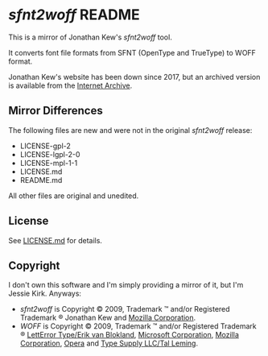 # *sfnt2woff* README
This is a mirror of Jonathan Kew's *sfnt2woff* tool.

It converts font file formats from SFNT (OpenType and TrueType) to WOFF format.

Jonathan Kew's website has been down since 2017, but an archived version is available from the [Internet Archive](https://web.archive.org/web/https://people.mozilla.org/~jkew/woff/).

## Mirror Differences

The following files are new and were not in the original *sfnt2woff* release:

* LICENSE-gpl-2
* LICENSE-lgpl-2-0
* LICENSE-mpl-1-1
* LICENSE.md
* README.md

All other files are original and unedited.

## License

See [LICENSE.md](https://github.com/TheJessieKirk/sfnt2woff/blob/main/LICENSE.md) for details.

## Copyright

I don't own this software and I'm simply providing a mirror of it, but I'm Jessie Kirk. Anyways:

* *sfnt2woff* is Copyright © 2009, Trademark ™ and/or Registered Trademark ® Jonathan Kew and [Mozilla Corporation](https://www.mozilla.org/).
* *WOFF* is Copyright © 2009, Trademark ™ and/or Registered Trademark ® [LettError Type/Erik van Blokland](https://letterror.com/), [Microsoft Corporation](https://www.microsoft.com/), [Mozilla Corporation](https://www.mozilla.org/), [Opera](https://www.opera.com/) and [Type Supply LLC/Tal Leming](https://typesupply.com/).
